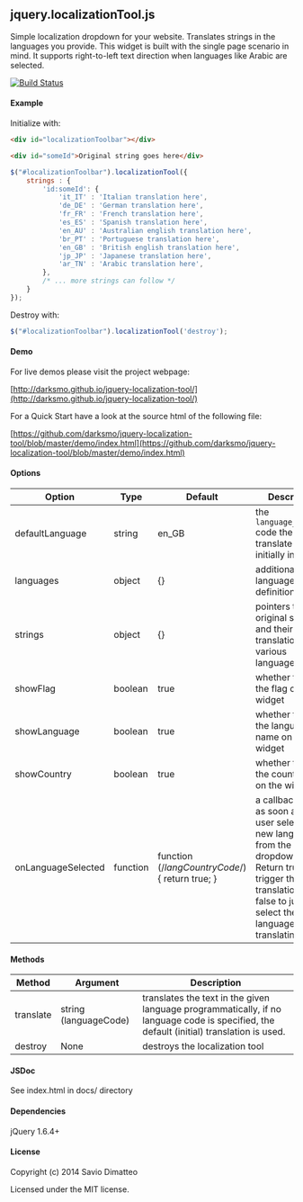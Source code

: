 jquery.localizationTool.js
-------

[1]: <https://github.com/darksmo/jquery-localization-tool>

Simple localization dropdown for your website. Translates strings in the languages you provide. This widget is built with the single page scenario in mind. It supports right-to-left text direction when languages like Arabic are selected.

[![Build Status](https://travis-ci.org/darksmo/jquery-localization-tool.svg?branch=master)](https://travis-ci.org/darksmo/jquery-localization-tool)

#### Example

Initialize with:

```html
<div id="localizationToolbar"></div>

<div id="someId">Original string goes here</div>
```

```javascript
$("#localizationToolbar").localizationTool({
    strings : {
        'id:someId': {
            'it_IT' : 'Italian translation here',
            'de_DE' : 'German translation here',
            'fr_FR' : 'French translation here',
            'es_ES' : 'Spanish translation here',
            'en_AU' : 'Australian english translation here',
            'br_PT' : 'Portuguese translation here',
            'en_GB' : 'British english translation here',
            'jp_JP' : 'Japanese translation here',
            'ar_TN' : 'Arabic translation here',
        },
        /* ... more strings can follow */
    }
});
 ```

Destroy with:

```javascript
$("#localizationToolbar").localizationTool('destroy');
```

#### Demo

For live demos please visit the project webpage:

[http://darksmo.github.io/jquery-localization-tool/](http://darksmo.github.io/jquery-localization-tool/)

For a Quick Start have a look at the source html of the following file:

[https://github.com/darksmo/jquery-localization-tool/blob/master/demo/index.html](https://github.com/darksmo/jquery-localization-tool/blob/master/demo/index.html)

#### Options

Option | Type | Default | Description
------ | ---- | ------- | -----------
defaultLanguage | string | en_GB | the `language_country` code the page to translate is initially in.
languages | object | {} | additional/custom language definitions
strings | object | {} | pointers to the original strings and their translations in various languages
showFlag | boolean | true | whether to show the flag on the widget
showLanguage | boolean | true | whether to show the language name on the widget
showCountry | boolean | true | whether to show the country name on the widget
onLanguageSelected | function | function (/*langCountryCode*/) { return true; } | a callback called as soon as the user selects the new language from the dropdown menu. Return true to trigger the translation or false to just select the language without translating.

#### Methods

Method | Argument | Description
------ | -------- | -----------
translate | string (languageCode) | translates the text in the given language programmatically, if no language code is specified, the default (initial) translation is used.
destroy | None | destroys the localization tool

#### JSDoc

See index.html in docs/ directory

#### Dependencies

jQuery 1.6.4+

#### License

Copyright (c) 2014 Savio Dimatteo

Licensed under the MIT license.
